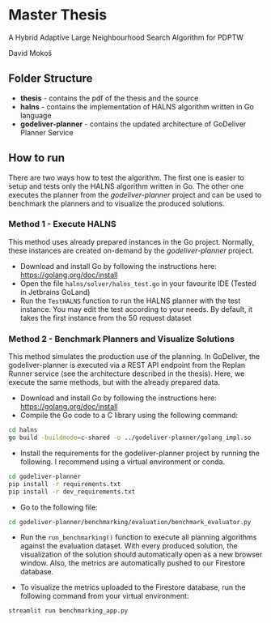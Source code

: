 # Master Thesis
A Hybrid Adaptive Large Neighbourhood Search Algorithm for PDPTW

David Mokoš

## Folder Structure
* **thesis** - contains the pdf of the thesis and the source
* **halns** - contains the implementation of HALNS algorithm written in Go language
* **godeliver-planner** - contains the updated architecture of GoDeliver Planner Service

## How to run

There are two ways how to test the algorithm. The first one is easier to setup and tests only the HALNS algorithm written in Go. The other one executes the planner from the *godeliver-planner* project and can be used to benchmark the planners and to visualize the produced solutions.

### Method 1 - Execute HALNS

This method uses already prepared instances in the Go project. Normally, these instances are created on-demand by the *godeliver-planner* project.

* Download and install Go by following the instructions here: https://golang.org/doc/install
* Open the file `halns/solver/halns_test.go` in your favourite IDE (Tested in Jetbrains GoLand)
* Run the `TestHALNS` function to run the HALNS planner with the test instance. You may edit the test according to your needs. By default, it takes the first instance from the 50 request dataset


### Method 2 - Benchmark Planners and Visualize Solutions

This method simulates the production use of the planning. In GoDeliver, the godeliver-planner is executed via a REST API endpoint from the Replan Runner service (see the architecture described in the thesis). Here, we execute the same methods, but with the already prepared data. 

* Download and install Go by following the instructions here: https://golang.org/doc/install
* Compile the Go code to a C library using the following command:
```bash
cd halns
go build -buildmode=c-shared -o ../godeliver-planner/golang_impl.so
```

* Install the requirements for the godeliver-planner project by running the following. I recommend using a virtual environment or conda.
```bash
cd godeliver-planner
pip install -r requirements.txt
pip install -r dev_requirements.txt
```

* Go to the following file:

```bash
cd godeliver-planner/benchmarking/evaluation/benchmark_evaluator.py
```

* Run the `run_benchmarking()` function to execute all planning algorithms against the evaluation dataset. With every produced solution, the visualization of the solution should automatically open as a new browser window. Also, the metrics are automatically pushed to our Firestore database.

* To visualize the metrics uploaded to the Firestore database, run the following command from your virtual environment:
```bash
streamlit run benchmarking_app.py
```